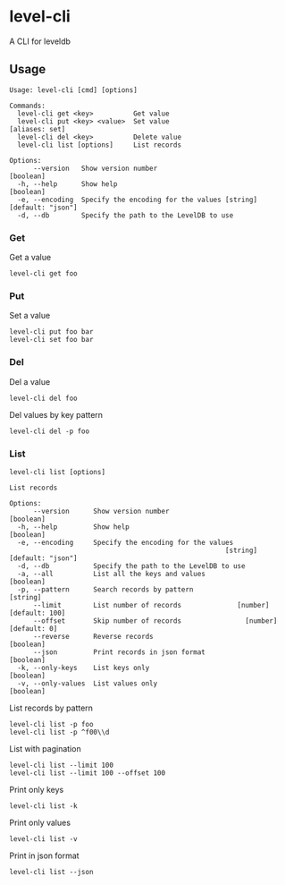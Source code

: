# level-cli

A CLI for leveldb

## Usage

```
Usage: level-cli [cmd] [options]

Commands:
  level-cli get <key>          Get value
  level-cli put <key> <value>  Set value                           [aliases: set]
  level-cli del <key>          Delete value
  level-cli list [options]     List records 

Options:
      --version   Show version number                                  [boolean]
  -h, --help      Show help                                            [boolean]
  -e, --encoding  Specify the encoding for the values [string] [default: "json"]
  -d, --db        Specify the path to the LevelDB to use
```

### Get

Get a value

```
level-cli get foo
```

### Put

Set a value

```
level-cli put foo bar
level-cli set foo bar
```

### Del

Del a value

```
level-cli del foo
```

Del values by key pattern

```
level-cli del -p foo 
```

### List


```
level-cli list [options]

List records

Options:
      --version      Show version number                               [boolean]
  -h, --help         Show help                                         [boolean]
  -e, --encoding     Specify the encoding for the values
                                                      [string] [default: "json"]
  -d, --db           Specify the path to the LevelDB to use
  -a, --all          List all the keys and values                      [boolean]
  -p, --pattern      Search records by pattern                          [string]
      --limit        List number of records              [number] [default: 100]
      --offset       Skip number of records                [number] [default: 0]
      --reverse      Reverse records                                   [boolean]
      --json         Print records in json format                      [boolean]
  -k, --only-keys    List keys only                                    [boolean]
  -v, --only-values  List values only                                  [boolean]
```

List records by pattern
```
level-cli list -p foo
level-cli list -p ^f00\\d
```

List with pagination
```
level-cli list --limit 100
level-cli list --limit 100 --offset 100
```

Print only keys
```
level-cli list -k
```

Print only values
```
level-cli list -v
```

Print in json format
```
level-cli list --json
```
